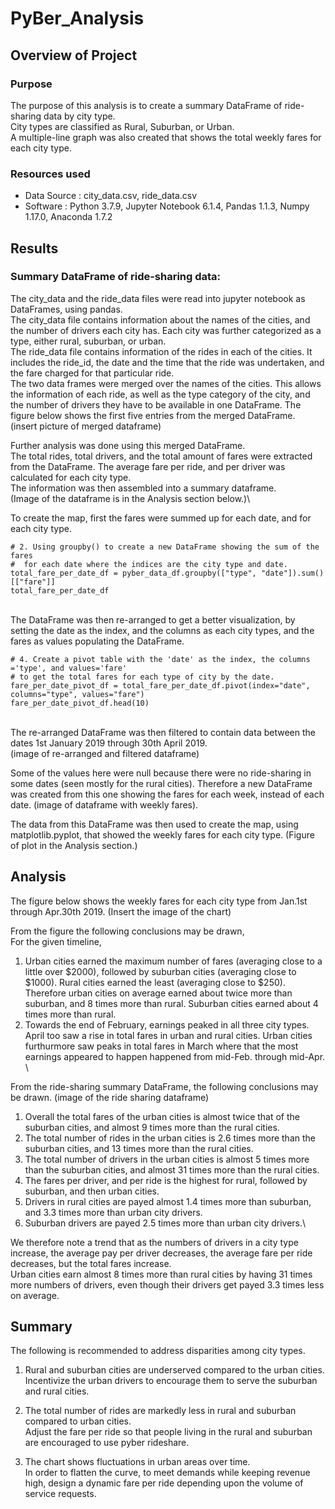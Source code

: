 # PyBer_Analysis

## Overview of Project 

### Purpose
The purpose of this analysis is to create a summary DataFrame of ride-sharing data by city type.\
City types are classified as Rural, Suburban, or Urban.\
A multiple-line graph was also created that shows the total weekly fares for each city type.

### Resources used
- Data Source : city_data.csv, ride_data.csv
- Software : Python 3.7.9, Jupyter Notebook 6.1.4, Pandas 1.1.3, Numpy 1.17.0, Anaconda 1.7.2

## Results
### Summary DataFrame of ride-sharing data:
The city_data and the ride_data files were read into jupyter notebook as DataFrames, using pandas.\
The city_data file contains information about the names of the cities, and the number of drivers each city has. Each city was further categorized as a type, either rural, suburban, or urban.\
The ride_data file contains information of the rides in each of the cities. It includes the ride_id, the date and the time that the ride was undertaken, and the fare charged for that particular ride.\
The two data frames were merged over the names of the cities. This allows the information of each ride, as well as the type category of the city, and the number of drivers they have to be available in one DataFrame. The figure below shows the first five entries from the merged DataFrame.\
(insert picture of merged dataframe)

Further analysis was done using this merged DataFrame.\
The total rides, total drivers, and the total amount of fares were extracted from the DataFrame. The average fare per ride, and per driver was calculated for each city type.\
The information was then assembled into a summary dataframe.\
(Image of the dataframe is in the Analysis section below.)\

To create the map, first the fares were summed up for each date, and for each city type.
```
# 2. Using groupby() to create a new DataFrame showing the sum of the fares 
#  for each date where the indices are the city type and date.
total_fare_per_date_df = pyber_data_df.groupby(["type", "date"]).sum()[["fare"]]
total_fare_per_date_df
```
\
The DataFrame was then re-arranged to get a better visualization, by setting the date as the index, and the columns as each city types, and the fares as values populating the DataFrame.
```
# 4. Create a pivot table with the 'date' as the index, the columns ='type', and values='fare' 
# to get the total fares for each type of city by the date. 
fare_per_date_pivot_df = total_fare_per_date_df.pivot(index="date", columns="type", values="fare")
fare_per_date_pivot_df.head(10)
```
\
The re-arranged DataFrame was then filtered to contain data between the dates 1st January 2019 through 30th April 2019.  
(image of re-arranged and filtered dataframe)

Some of the values here were null because there were no ride-sharing in some dates (seen mostly for the rural cities). Therefore a new DataFrame was created from this one showing the fares for each week, instead of each date.
(image of dataframe with weekly fares).

The data from this DataFrame was then used to create the map, using matplotlib.pyplot, that showed the weekly fares for each city type. (Figure of plot in the Analysis section.)

## Analysis
The figure below shows the weekly fares for each city type from Jan.1st through Apr.30th 2019.
(Insert the image of the chart)

From the figure the following conclusions may be drawn,\
For the given timeline,
1. Urban cities earned the maximum number of fares (averaging close to a little over $2000), followed by suburban cities (averaging close to $1000). Rural cities earned the least (averaging close to $250).\
Therefore urban cities on average earned about twice more than suburban, and 8 times more than rural. Suburban cities earned about 4 times more than rural.
2. Towards the end of February, earnings peaked in all three city types. April too saw a rise in total fares in urban and rural cities. Urban cities furthurmore saw peaks in total fares in March where that the most earnings appeared to happen happened from mid-Feb. through mid-Apr.\
\

From the ride-sharing summary DataFrame, the following conclusions may be drawn. 
(image of the ride sharing dataframe)

1. Overall the total fares of the urban cities is almost twice that of the suburban cities, and almost 9 times more than the rural cities.
2. The total number of rides in the urban cities is 2.6 times more than the suburban cities, and 13 times more than the rural cities.
3. The total number of drivers in the urban cities is almost 5 times more than the suburban cities, and almost 31 times more than the rural cities.
4. The fares per driver, and per ride is the highest for rural, followed by suburban, and then urban cities. 
5. Drivers in rural cities are payed almost 1.4 times more than suburban, and 3.3 times more than urban city drivers.
6. Suburban drivers are payed 2.5 times more than urban city drivers.\

We therefore note a trend that as the numbers of drivers in a city type increase, the average pay per driver decreases, the average fare per ride decreases, but the total fares increase.\
Urban cities earn almost 8 times more than rural cities by having 31 times more numbers of drivers, even though their drivers get payed 3.3 times less on average. 

## Summary
The following is recommended to address disparities among city types.
1. Rural and suburban cities are underserved compared to the urban cities.\
Incentivize the urban drivers to encourage them to serve the suburban and rural cities.

2. The total number of rides are markedly less in rural and suburban compared to urban cities.\
Adjust the fare per ride so that people living in the rural and suburban are encouraged to use pyber rideshare.

3. The chart shows fluctuations in urban areas over time.\
In order to flatten the curve, to meet demands while keeping revenue high, design a dynamic fare per ride depending upon the volume of service requests.
